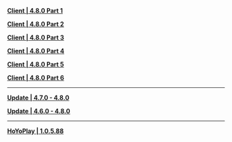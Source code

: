 **[Client | 4.8.0  Part 1](https://autopatchhk.yuanshen.com/client_app/download/pc_zip/20240705190845_sEVV7ebRBuMrOheE/GenshinImpact_4.8.0.zip.001)**

**[Client | 4.8.0  Part 2](https://autopatchhk.yuanshen.com/client_app/download/pc_zip/20240705190845_sEVV7ebRBuMrOheE/GenshinImpact_4.8.0.zip.002)**

**[Client | 4.8.0  Part 3](https://autopatchhk.yuanshen.com/client_app/download/pc_zip/20240705190845_sEVV7ebRBuMrOheE/GenshinImpact_4.8.0.zip.003)**

**[Client | 4.8.0  Part 4](https://autopatchhk.yuanshen.com/client_app/download/pc_zip/20240705190845_sEVV7ebRBuMrOheE/GenshinImpact_4.8.0.zip.004)**

**[Client | 4.8.0  Part 5](https://autopatchhk.yuanshen.com/client_app/download/pc_zip/20240705190845_sEVV7ebRBuMrOheE/GenshinImpact_4.8.0.zip.005)**

**[Client | 4.8.0  Part 6](https://autopatchhk.yuanshen.com/client_app/download/pc_zip/20240705190845_sEVV7ebRBuMrOheE/GenshinImpact_4.8.0.zip.006)**

---

**[Update | 4.7.0 - 4.8.0](https://autopatchhk.yuanshen.com/client_app/update/hk4e_global/game_4.7.0_4.8.0_hdiff_WCGypepmldFKYWmS.zip)**

**[Update | 4.6.0 - 4.8.0](https://autopatchhk.yuanshen.com/client_app/update/hk4e_global/game_4.6.0_4.8.0_hdiff_glbymjcdFUJUkjaj.zip)**

---

**[HoYoPlay | 1.0.5.88](https://download-porter.hoyoverse.com/download-porter/2024/06/04/GenshinImpact_install_202405121403.exe)**
